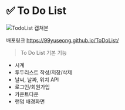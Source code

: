 # ✅ To Do List

![TodoList 캡쳐본](https://user-images.githubusercontent.com/75793880/154803605-d1baaa22-e2e9-4ede-9f41-11910eef8042.PNG)

배포링크 https://99yuseong.github.io/ToDoList/

> To Do List 기본 기능
- 시계
- 투두리스트 작성/저장/삭제
- 날씨, 날짜, 위치 API
- 로그인/회원가입
- 카운트다운
- 랜덤 배경화면
